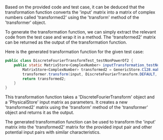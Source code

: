 Based on the provided code and test case, it can be deduced that the transformation function converts the 'input' matrix into a matrix of complex numbers called 'transformed2' using the 'transform' method of the 'transformer' object.

To generate the transformation function, we can simply extract the relevant code from the test case and wrap it in a method. The 'transformed2' matrix can be returned as the output of the transformation function.

Here is the generated transformation function for the given test case:

```java
public class DiscreteFourierTransformTest_testNonPowerOf2 {
    public static MatrixStore<ComplexNumber> inputTransformation_testNonPowerOf2(DiscreteFourierTransform transformer, PhysicalStore<Double> input)  {
        MatrixStore<ComplexNumber> transformed2 = GenericStore.C128.makeDense(input.size(), 1);
        transformer.transform(input, DiscreteFourierTransform.DEFAULT, (PhysicalStore<ComplexNumber>) transformed2);
        return transformed2;
    }
}
```

This transformation function takes a 'DiscreteFourierTransform' object and a 'PhysicalStore<Double>' input matrix as parameters. It creates a new 'transformed2' matrix using the 'transform' method of the 'transformer' object and returns it as the output.

The generated transformation function can be used to transform the 'input' matrix into the 'transformed2' matrix for the provided input pair and other potential input pairs with similar characteristics.